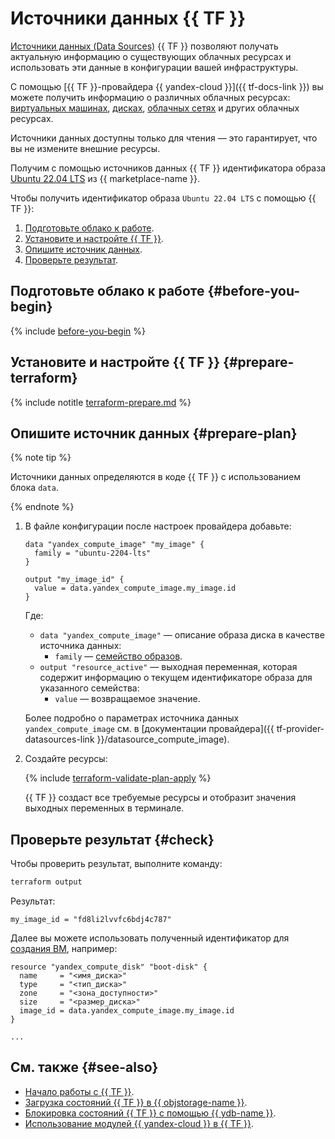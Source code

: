 # Источники данных {{ TF }}

[Источники данных (Data Sources)](https://developer.hashicorp.com/terraform/language/data-sources) {{ TF }} позволяют получать актуальную информацию о существующих облачных ресурсах и использовать эти данные в конфигурации вашей инфраструктуры.

С помощью [{{ TF }}-провайдера {{ yandex-cloud }}]({{ tf-docs-link }}) вы можете получить информацию о различных облачных ресурсах: [виртуальных машинах](../../compute/concepts/vm.md), [дисках](../../compute/concepts/disk.md), [облачных сетях](../../vpc/concepts/network.md) и других облачных ресурсах.

Источники данных доступны только для чтения — это гарантирует, что вы не измените внешние ресурсы.

Получим с помощью источников данных {{ TF }} идентификатора образа [Ubuntu 22.04 LTS](marketplace/products/yc/ubuntu-22-04-lts) из {{ marketplace-name }}.

Чтобы получить идентификатор образа `Ubuntu 22.04 LTS` с помощью {{ TF }}:

1. [Подготовьте облако к работе](#before-you-begin).
1. [Установите и настройте {{ TF }}](#prepare-terraform).
1. [Опишите источник данных](#prepare-plan).
1. [Проверьте результат](#check).

## Подготовьте облако к работе {#before-you-begin}

{% include [before-you-begin](../_tutorials_includes/before-you-begin.md) %}

## Установите и настройте {{ TF }} {#prepare-terraform}

{% include notitle [terraform-prepare.md](../../_tutorials/infrastructure/terraform-prepare.md) %}

## Опишите источник данных {#prepare-plan}

{% note tip %}

Источники данных определяются в коде {{ TF }} с использованием блока `data`.

{% endnote %}

1. В файле конфигурации после настроек провайдера добавьте:

    ```hcl
    data "yandex_compute_image" "my_image" {
      family = "ubuntu-2204-lts"
    }

    output "my_image_id" {
      value = data.yandex_compute_image.my_image.id
    }
    ```

    Где:

    * `data "yandex_compute_image"` — описание образа диска в качестве источника данных:
        * `family` — [семейство образов](../../compute/concepts/image.md#family).
    * `output "resource_active"` — выходная переменная, которая содержит информацию о текущем идентификаторе образа для указанного семейства:
        * `value` — возвращаемое значение.

    Более подробно о параметрах источника данных `yandex_compute_image` см. в [документации провайдера]({{ tf-provider-datasources-link }}/datasource_compute_image).

1. Создайте ресурсы:

    {% include [terraform-validate-plan-apply](../_tutorials_includes/terraform-validate-plan-apply.md) %}

    {{ TF }} создаст все требуемые ресурсы и отобразит значения выходных переменных в терминале.

## Проверьте результат {#check}

Чтобы проверить результат, выполните команду:

```bash
terraform output
```

Результат:

```text
my_image_id = "fd8li2lvvfc6bdj4c787"
```

Далее вы можете использовать полученный идентификатор для [создания ВМ](../../compute/operations/images-with-pre-installed-software/create.md), например:

```hcl
resource "yandex_compute_disk" "boot-disk" {
  name     = "<имя_диска>"
  type     = "<тип_диска>"
  zone     = "<зона_доступности>"
  size     = "<размер_диска>"
  image_id = data.yandex_compute_image.my_image.id
}

...
```

## См. также {#see-also}

* [Начало работы с {{ TF }}](../../tutorials/infrastructure-management/terraform-quickstart.md).
* [Загрузка состояний {{ TF }} в {{ objstorage-name }}](../../tutorials/infrastructure-management/terraform-state-storage.md).
* [Блокировка состояний {{ TF }} с помощью {{ ydb-name }}](../../tutorials/infrastructure-management/terraform-state-lock.md).
* [Использование модулей {{ yandex-cloud }} в {{ TF }}](../../tutorials/infrastructure-management/terraform-modules.md).